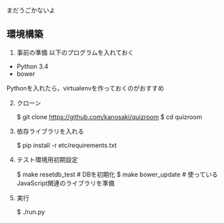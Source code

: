 まだうごかないよ


環境構築
--------
1. 事前の準備
以下のプログラムを入れておく

* Python 3.4 
* bower

Pythonを入れたら，virtualenvを作っておくのがおすすめ

2. クローン

    $ git clone https://github.com/kanosaki/quizroom
    $ cd quizroom

3. 依存ライブラリを入れる

    $ pip install -r etc/requirements.txt

4. テスト環境用初期設定

    $ make resetdb_test  # DBを初期化
    $ make bower_update  # 使っているJavaScript関連のライブラリを準備

5. 実行

    $ ./run.py

